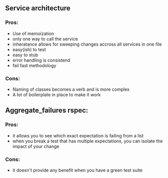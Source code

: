## Service architecture

### Pros:

- Use of memoization
- only one way to call the service
- inheratance allows for sweeping changes accross all services in one file
- easy(ish) to test
- easy to stub
- error handling is consistend
- fail fast methodology

### Cons:

- Naming of classes becomes a verb and is more complex
- A lot of boilerplate in place to make it work

## Aggregate_failures rspec: 

### Pros:

- it allows you to see which exact expectation is failing from a list
- when you break a test that has multiple expectations, you can isolate the impact of your change

### Cons:

- it doesn't provide any benefit when you have a green test suite
